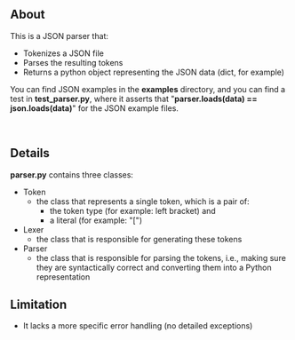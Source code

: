 ## About
This is a JSON parser that:
- Tokenizes a JSON file 
- Parses the resulting tokens
- Returns a python object representing the JSON data (dict, for example)

You can find JSON examples in the **examples** directory, and you can find a test in **test_parser.py**, where it asserts that "**parser.loads(data) == json.loads(data)**" for the JSON example files.

<br>

## Details
**parser.py** contains three classes:
- Token 
    - the class that represents a single token, which is a pair of:
        - the token type (for example: left bracket) 
    and 
        - a literal (for example: "[")
- Lexer
    - the class that is responsible for generating these tokens
- Parser
    - the class that is responsible for parsing the tokens, i.e., making sure they are syntactically correct and converting them into a Python representation

## Limitation
- It lacks a more specific error handling (no detailed exceptions)
